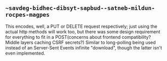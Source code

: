 ## `~savdeg-bidhec-dibsyt-sapbud--satneb-mildun-rocpes-magpes`
This encodes, well, a PUT or DELETE request respectively; just using the actual http methods will work too, but there was some design requirement for everything to fit in a POST(concerns about frontend compatibility? Middle layers caching CSRF secrets?) Similar to long-polling being used instead of an Server-Sent Events infinite "download", though the latter isn't even implemented.
